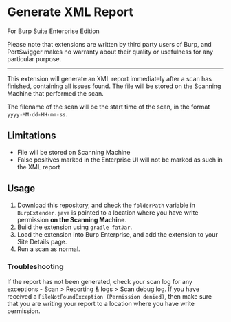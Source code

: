 # Generate XML Report
For Burp Suite Enterprise Edition

Please note that extensions are written by third party users of Burp, and PortSwigger makes no warranty about their quality or usefulness for any particular purpose.

---
This extension will generate an XML report immediately after a scan has finished, containing all issues found. The file will be stored on the Scanning Machine that performed the scan.

The filename of the scan will be the start time of the scan, in the format `yyyy-MM-dd-HH-mm-ss`.

## Limitations
- File will be stored on Scanning Machine
- False positives marked in the Enterprise UI will not be marked as such in the XML report

## Usage
1. Download this repository, and check the `folderPath` variable in `BurpExtender.java` is pointed to a location where you have write permission **on the Scanning Machine**.
2. Build the extension using `gradle fatJar`.
3. Load the extension into Burp Enterprise, and add the extension to your Site Details page.
4. Run a scan as normal.

### Troubleshooting
If the report has not been generated, check your scan log for any exceptions - Scan > Reporting & logs > Scan debug log.
If you have received a `FileNotFoundException (Permission denied)`, then make sure that you are writing your report to a location where you have write permission.
